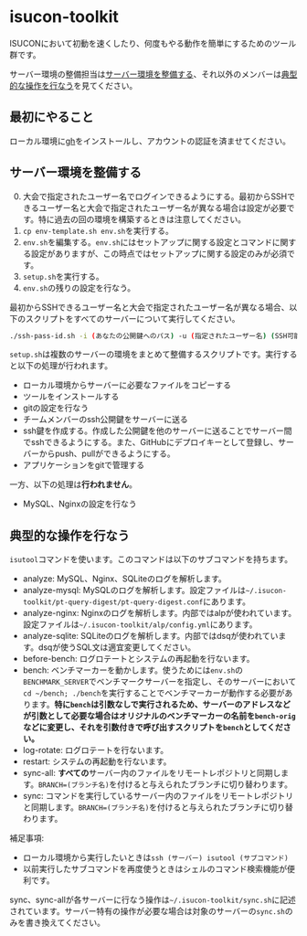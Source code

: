 # isucon-toolkit

ISUCONにおいて初動を速くしたり、何度もやる動作を簡単にするためのツール群です。

サーバー環境の整備担当は[サーバー環境を整備する](#サーバー環境を整備する)、それ以外のメンバーは[典型的な操作を行なう](#典型的な操作を行なう)を見てください。

## 最初にやること

ローカル環境に[gh](https://github.com/cli/cli)をインストールし、アカウントの認証を済ませてください。

## サーバー環境を整備する

0. 大会で指定されたユーザー名でログインできるようにする。最初からSSHできるユーザー名と大会で指定されたユーザー名が異なる場合は設定が必要です。特に過去の回の環境を構築するときは注意してください。
1. `cp env-template.sh env.sh`を実行する。
2. `env.sh`を編集する。`env.sh`にはセットアップに関する設定とコマンドに関する設定がありますが、この時点ではセットアップに関する設定のみが必須です。
3. `setup.sh`を実行する。
4. `env.sh`の残りの設定を行なう。

最初からSSHできるユーザー名と大会で指定されたユーザー名が異なる場合、以下のスクリプトをすべてのサーバーについて実行してください。

```sh
./ssh-pass-id.sh -i (あなたの公開鍵へのパス) -u (指定されたユーザー名) (SSH可能なユーザー名)@(サーバーのアドレス)
```

`setup.sh`は複数のサーバーの環境をまとめて整備するスクリプトです。実行すると以下の処理が行われます。

- ローカル環境からサーバーに必要なファイルをコピーする
- ツールをインストールする
- gitの設定を行なう
- チームメンバーのssh公開鍵をサーバーに送る
- ssh鍵を作成する。作成した公開鍵を他のサーバーに送ることでサーバー間でsshできるようにする。また、GitHubにデプロイキーとして登録し、サーバーからpush、pullができるようにする。
- アプリケーションをgitで管理する

一方、以下の処理は**行われません**。

- MySQL、Nginxの設定を行なう

## 典型的な操作を行なう

`isutool`コマンドを使います。このコマンドは以下のサブコマンドを持ちます。

- analyze: MySQL、Nginx、SQLiteのログを解析します。
- analyze-mysql: MySQLのログを解析します。設定ファイルは`~/.isucon-toolkit/pt-query-digest/pt-query-digest.conf`にあります。
- analyze-nginx: Nginxのログを解析します。内部ではalpが使われています。設定ファイルは`~/.isucon-toolkit/alp/config.yml`にあります。
- analyze-sqlite: SQLiteのログを解析します。内部ではdsqが使われています。dsqが使うSQL文は適宜変更してください。
- before-bench: ログロテートとシステムの再起動を行ないます。
- bench: ベンチマーカーを動かします。使うためには`env.sh`の`BENCHMARK_SERVER`でベンチマークサーバーを指定し、そのサーバーにおいて`cd ~/bench; ./bench`を実行することでベンチマーカーが動作する必要があります。**特に`bench`は引数なしで実行されるため、サーバーのアドレスなどが引数として必要な場合はオリジナルのベンチマーカーの名前を`bench-orig`などに変更し、それを引数付きで呼び出すスクリプトを`bench`としてください。**
- log-rotate: ログロテートを行ないます。
- restart: システムの再起動を行ないます。
- sync-all: **すべての**サーバー内のファイルをリモートレポジトリと同期します。`BRANCH=(ブランチ名)`を付けると与えられたブランチに切り替わります。
- sync: コマンドを実行しているサーバー内のファイルをリモートレポジトリと同期します。`BRANCH=(ブランチ名)`を付けると与えられたブランチに切り替わります。

補足事項:

- ローカル環境から実行したいときは`ssh (サーバー) isutool (サブコマンド)`
- 以前実行したサブコマンドを再度使うときはシェルのコマンド検索機能が便利です。

sync、sync-allが各サーバーに行なう操作は`~/.isucon-toolkit/sync.sh`に記述されています。サーバー特有の操作が必要な場合は対象のサーバーの`sync.sh`のみを書き換えてください。
